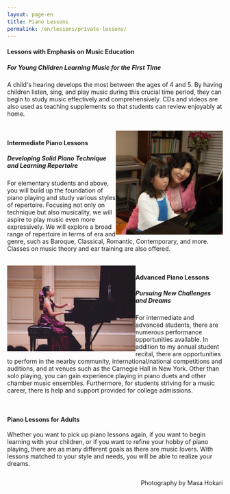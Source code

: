 ```yaml
---
layout: page-en
title: Piano Lessons
permalink: /en/lessons/private-lessons/
---
```


<img class="float-left" src="/img/lesson-singing.jpg" alt="" width="300px" style="float:left;">

<h4 class="with-description">Lessons with Emphasis on Music Education</h4>
<h5>For Young Children Learning Music for the First Time</h5>


A child's hearing develops the most between the ages of 4 and 5. By having children listen, sing, and play music during this crucial time period, they can begin to study music effectively and comprehensively. CDs and videos are also used as teaching supplements so that students can review enjoyably at home.

<br>

<img class="float-right" src="/img/lesson-piano.jpg" alt="" width="250px" style="float:right; clear:both;">

<h4 class="with-description" style="clear:left;">Intermediate Piano Lessons</h4>
<h5>Developing Solid Piano Technique and Learning Repertoire</h5>

For elementary students and above, you will build up the foundation of piano playing and study various styles of repertoire. Focusing not only on technique but also musicality, we will aspire to play music even more expressively. We will explore a broad range of repertoire in terms of era and genre, such as Baroque, Classical, Romantic, Contemporary, and more. Classes on music theory and ear training are also offered.

<br>

<img class="float-left" src="/img/carnegie-recital.jpg" alt="" width="300px" style="float:left; clear:both;">

<h4 class="with-description" style="clear:right;">Advanced Piano Lessons</h4>
<h5>Pursuing New Challenges and Dreams</h5>

For intermediate and advanced students, there are numerous performance opportunities available. In addition to my annual student recital, there are opportunities to perform in the nearby community, international/national competitions and auditions, and at venues such as the Carnegie Hall in New York. Other than solo playing, you can gain experience playing in piano duets and other chamber music ensembles. Furthermore, for students striving for a music career, there is help and support provided for college admissions.

<br>

<img class="float-right" src="/img/piano-lesson-adult-3.jpg" alt="" width="300px" style="float:right;">
<h4 style="clear:left;">Piano Lessons for Adults</h4>

Whether you want to pick up piano lessons again, if you want to begin learning with your children, or if you want to refine your hobby of piano playing, there are as many different goals as there are music lovers. With lessons matched to your style and needs, you will be able to realize your dreams.


<p style="float:right; clear:both;" class="voltaire">Photography by Masa Hokari</p>







